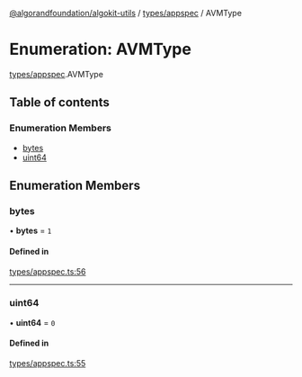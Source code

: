 [@algorandfoundation/algokit-utils](../README.md) / [types/appspec](../modules/types_appspec.md) / AVMType

# Enumeration: AVMType

[types/appspec](../modules/types_appspec.md).AVMType

## Table of contents

### Enumeration Members

- [bytes](types_appspec.AVMType.md#bytes)
- [uint64](types_appspec.AVMType.md#uint64)

## Enumeration Members

### bytes

• **bytes** = ``1``

#### Defined in

[types/appspec.ts:56](https://github.com/algorandfoundation/algokit-utils-ts/blob/88a7c0f/src/types/appspec.ts#L56)

___

### uint64

• **uint64** = ``0``

#### Defined in

[types/appspec.ts:55](https://github.com/algorandfoundation/algokit-utils-ts/blob/88a7c0f/src/types/appspec.ts#L55)
